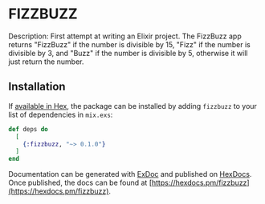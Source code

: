 # FIZZBUZZ

Description: First attempt at writing an Elixir project. The FizzBuzz app returns "FizzBuzz" if the number is divisible by 15, "Fizz" if the number is divisible by 3, and "Buzz" if the number is divisible by 5, otherwise it will just return the number.

## Installation

If [available in Hex](https://hex.pm/docs/publish), the package can be installed
by adding `fizzbuzz` to your list of dependencies in `mix.exs`:

```elixir
def deps do
  [
    {:fizzbuzz, "~> 0.1.0"}
  ]
end
```

Documentation can be generated with [ExDoc](https://github.com/elixir-lang/ex_doc)
and published on [HexDocs](https://hexdocs.pm). Once published, the docs can
be found at [https://hexdocs.pm/fizzbuzz](https://hexdocs.pm/fizzbuzz).

